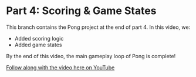 # Part 4: Scoring & Game States

This branch contains the Pong project at the end of part 4. In this video, we:

- Added scoring logic
- Added game states

By the end of this video, the main gameplay loop of Pong is complete!

[Follow along with the video here on YouTube](https://www.youtube.com/watch?v=DuVBUv8D1xk)
